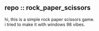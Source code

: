 ## repo :: rock_paper_scissors
hi, this is a simple rock paper scissors game.   
i tried to make it with windows 98 vibes.
